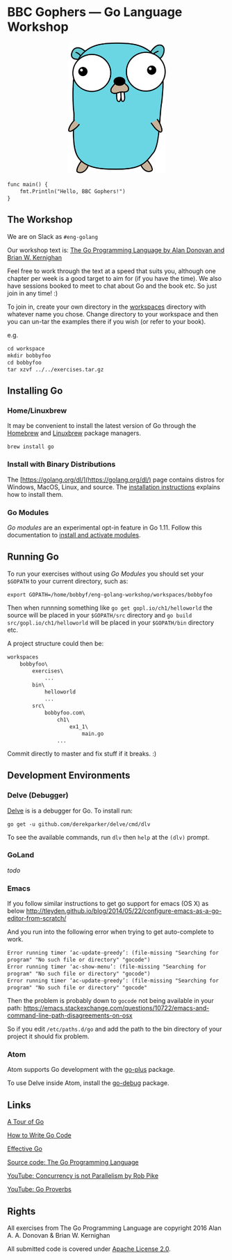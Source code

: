 # BBC Gophers — Go Language Workshop

<p align="center">
  <img width="225" height="300" src="https://github.com/bbc/eng-golang-workshop/raw/master/resources/gopher.gif">
</p>

```
func main() {
	fmt.Println("Hello, BBC Gophers!")
}
```

## The Workshop
We are on Slack as `#eng-golang`

Our workshop text is:
[The Go Programming Language by Alan Donovan and Brian W. Kernighan](https://www.gopl.io/)

Feel free to work through the text at a speed that suits you, although one
chapter per week is a good target to aim for (if you have the time). We also have
sessions booked to meet to chat about Go and the book etc. So just join in any
time! :)

To join in, create your own directory in the [workspaces](workspaces) directory
with whatever name you chose. Change directory to your workspace and then you
can un-tar the examples there if you wish (or refer to your book).

e.g.
```
cd workspace
mkdir bobbyfoo
cd bobbyfoo
tar xzvf ../../exercises.tar.gz
```

## Installing Go

###  Home/Linuxbrew
It may be convenient to install the latest version of Go through the
[Homebrew](https://brew.sh/) and [Linuxbrew](http://linuxbrew.sh/) package
managers.

```
brew install go
```

### Install with Binary Distributions
The [https://golang.org/dl/](https://golang.org/dl/) page contains distros for
Windows, MacOS, Linux, and source. The
[installation instructions](https://golang.org/doc/install) explains how to
install them.

### Go Modules

_Go modules_ are an experimental opt-in feature in Go 1.11. Follow this
documentation to
[install and activate modules](https://github.com/golang/go/wiki/Modules#installing-and-activating-module-support).

## Running Go

To run your exercises without using _Go Modules_ you should set your `$GOPATH`
to your current directory, such as:
```
export GOPATH=/home/bobbyf/eng-golang-workshop/workspaces/bobbyfoo
```

Then when runnning something like `go get gopl.io/ch1/helloworld` the source will
be placed in your `$GOPATH/src` directory and
`go build src/gopl.io/ch1/helloworld` will be placed in your `$GOPATH/bin`
directory etc.

A project structure could then be:

```
workspaces
    bobbyfoo\
        exercises\
            ...
        bin\
            helloworld
            ...
        src\
            bobbyfoo.com\
                ch1\
                    ex1_1\
                        main.go
                ...
```

Commit directly to master and fix stuff if it breaks. :)

## Development Environments

### Delve (Debugger)
[Delve](https://github.com/derekparker/delve) is is a debugger for Go. To install run:
```
go get -u github.com/derekparker/delve/cmd/dlv
```
To see the available commands, run `dlv` then `help` at the `(dlv)` prompt.

### GoLand
_todo_

### Emacs

If you follow similar instructions to get go support for emacs (OS X) as below
http://tleyden.github.io/blog/2014/05/22/configure-emacs-as-a-go-editor-from-scratch/

And you run into the following error when trying to get auto-complete to work.

```
Error running timer ‘ac-update-greedy’: (file-missing "Searching for program" "No such file or directory" "gocode")
Error running timer ‘ac-show-menu’: (file-missing "Searching for program" "No such file or directory" "gocode")
Error running timer ‘ac-update-greedy’: (file-missing "Searching for program" "No such file or directory" "gocode"
```

Then the problem is probably down to `gocode` not being available in your path:
https://emacs.stackexchange.com/questions/10722/emacs-and-command-line-path-disagreements-on-osx

So if you edit `/etc/paths.d/go` and add the path to the bin directory of your project it should fix problem.

### Atom
Atom supports Go development with the
[go-plus](https://atom.io/packages/go-plus) package.

To use Delve inside Atom, install the 
[go-debug](https://atom.io/packages/go-debug) package.

## Links

[A Tour of Go](https://tour.golang.org/welcome/1)

[How to Write Go Code](https://golang.org/doc/code.html)

[Effective Go](https://golang.org/doc/effective_go.html)

[Source code: The Go Programming Language](https://github.com/adonovan/gopl.io)

[YouTube: Concurrency is not Parallelism by Rob Pike](https://www.youtube.com/watch?v=oV9rvDllKEg)

[YouTube: Go Proverbs](https://www.youtube.com/watch?v=PAAkCSZUG1c)

## Rights
All exercises from The Go Programming Language are copyright 2016 Alan A. A. Donovan & Brian W. Kernighan

All submitted code is covered under [Apache License 2.0](LICENSE). 
